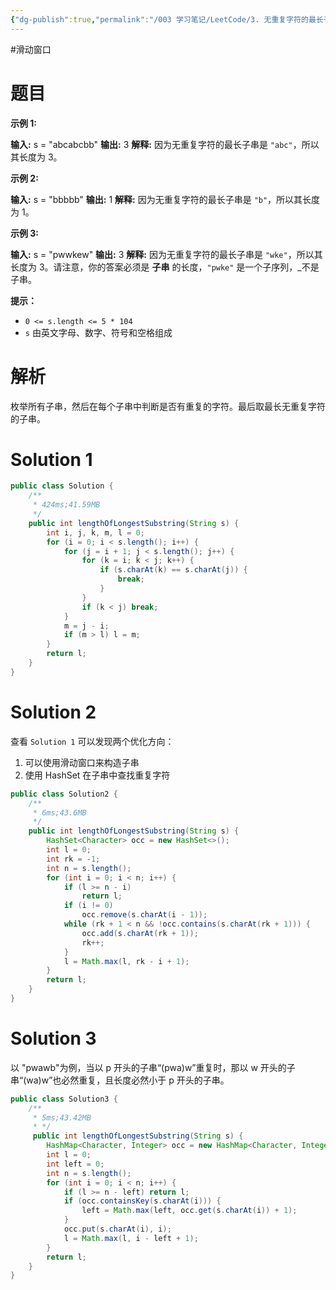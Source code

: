 ```yaml
---
{"dg-publish":true,"permalink":"/003 学习笔记/LeetCode/3. 无重复字符的最长子串/","dgPassFrontmatter":true,"created":"2024-04-07T14:41:37.098+08:00","updated":"2024-06-01T10:48:31.893+08:00"}
---
```


#滑动窗口
# 题目

**示例 1:**

**输入:** s = "abcabcbb"
**输出:** 3 
**解释:** 因为无重复字符的最长子串是 `"abc"`，所以其长度为 3。

**示例 2:**

**输入:** s = "bbbbb"
**输出:** 1
**解释:** 因为无重复字符的最长子串是 `"b"`，所以其长度为 1。

**示例 3:**

**输入:** s = "pwwkew"
**输出:** 3
**解释:** 因为无重复字符的最长子串是 `"wke"`，所以其长度为 3。请注意，你的答案必须是 **子串** 的长度，`"pwke"` 是一个子序列，_不是子串。

**提示：**

- `0 <= s.length <= 5 * 104`
- `s` 由英文字母、数字、符号和空格组成

# 解析

枚举所有子串，然后在每个子串中判断是否有重复的字符。最后取最长无重复字符的子串。
# Solution 1

```java
public class Solution {  
    /**  
     * 424ms;41.59MB
     */  
    public int lengthOfLongestSubstring(String s) {  
        int i, j, k, m, l = 0;  
        for (i = 0; i < s.length(); i++) {  
            for (j = i + 1; j < s.length(); j++) {  
                for (k = i; k < j; k++) {  
                    if (s.charAt(k) == s.charAt(j)) {  
                        break;  
                    }  
                }  
                if (k < j) break;  
            }  
            m = j - i;  
            if (m > l) l = m;  
        }  
        return l;  
    }  
}
```

# Solution 2

查看 `Solution 1` 可以发现两个优化方向：
1. 可以使用滑动窗口来构造子串
2. 使用 HashSet 在子串中查找重复字符

```java
public class Solution2 {  
    /**  
     * 6ms;43.6MB     
     */    
	public int lengthOfLongestSubstring(String s) {  
        HashSet<Character> occ = new HashSet<>();  
        int l = 0;  
        int rk = -1;  
        int n = s.length();  
        for (int i = 0; i < n; i++) {  
            if (l >= n - i)  
                return l;  
            if (i != 0)  
                occ.remove(s.charAt(i - 1));  
            while (rk + 1 < n && !occ.contains(s.charAt(rk + 1))) {  
                occ.add(s.charAt(rk + 1));  
                rk++;  
            }  
            l = Math.max(l, rk - i + 1);  
        }  
        return l;  
    }  
}
```

# Solution 3

以 "pwawb"为例，当以 p 开头的子串“(pwa)w”重复时，那以 w 开头的子串“(wa)w”也必然重复，且长度必然小于 p 开头的子串。

```java
public class Solution3 {  
    /**  
     * 5ms;43.42MB     
     * */    
     public int lengthOfLongestSubstring(String s) {  
        HashMap<Character, Integer> occ = new HashMap<Character, Integer>();  
        int l = 0;  
        int left = 0;  
        int n = s.length();  
        for (int i = 0; i < n; i++) {  
            if (l >= n - left) return l;  
            if (occ.containsKey(s.charAt(i))) {  
                left = Math.max(left, occ.get(s.charAt(i)) + 1);  
            }  
            occ.put(s.charAt(i), i);  
            l = Math.max(l, i - left + 1);  
        }  
        return l;  
    }  
}
```





